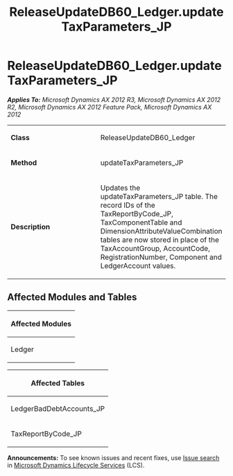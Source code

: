 ﻿---
title: ReleaseUpdateDB60_Ledger.updateTaxParameters_JP
TOCTitle: ReleaseUpdateDB60_Ledger.updateTaxParameters_JP
ms:assetid: d21ecb77-6cc2-18ec-3d5b-a3a0857728b9
ms:mtpsurl: https://msdn.microsoft.com/en-us/library/JJ686972(v=AX.60)
ms:contentKeyID: 49711421
ms.date: 05/18/2015
mtps_version: v=AX.60
---

# ReleaseUpdateDB60\_Ledger.updateTaxParameters\_JP 


_**Applies To:** Microsoft Dynamics AX 2012 R3, Microsoft Dynamics AX 2012 R2, Microsoft Dynamics AX 2012 Feature Pack, Microsoft Dynamics AX 2012_

<table>
<colgroup>
<col style="width: 50%" />
<col style="width: 50%" />
</colgroup>
<tbody>
<tr class="odd">
<td><p><strong>Class</strong></p></td>
<td><p>ReleaseUpdateDB60_Ledger</p></td>
</tr>
<tr class="even">
<td><p><strong>Method</strong></p></td>
<td><p>updateTaxParameters_JP</p></td>
</tr>
<tr class="odd">
<td><p><strong>Description</strong></p></td>
<td><p>Updates the updateTaxParameters_JP table. The record IDs of the TaxReportByCode_JP, TaxComponentTable and DimensionAttributeValueCombination tables are now stored in place of the TaxAccountGroup, AccountCode, RegistrationNumber, Component and LedgerAccount values.</p></td>
</tr>
</tbody>
</table>


## Affected Modules and Tables

<table>
<colgroup>
<col style="width: 100%" />
</colgroup>
<thead>
<tr class="header">
<th><p>Affected Modules</p></th>
</tr>
</thead>
<tbody>
<tr class="odd">
<td><p>Ledger</p></td>
</tr>
</tbody>
</table>


<table>
<colgroup>
<col style="width: 100%" />
</colgroup>
<thead>
<tr class="header">
<th><p>Affected Tables</p></th>
</tr>
</thead>
<tbody>
<tr class="odd">
<td><p>LedgerBadDebtAccounts_JP</p></td>
</tr>
<tr class="even">
<td><p>TaxReportByCode_JP</p></td>
</tr>
</tbody>
</table>

  
**Announcements:** To see known issues and recent fixes, use [Issue search](http://go.microsoft.com/fwlink/?linkid=389258) in [Microsoft Dynamics Lifecycle Services](http://go.microsoft.com/fwlink/?linkid=306505) (LCS).

